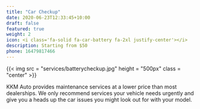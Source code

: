 ```yaml
---
title: "Car Checkup"
date: 2020-06-23T12:33:45+10:00
draft: false
featured: true
weight: 2
icon: <i class='fa-solid fa-car-battery fa-2xl justify-center'></i>
description: Starting from $50
phone: 16479817466
---
```

{{< img src = "services/batterycheckup.jpg" height = "500px" class = "center" >}}

KKM Auto provides maintenance services at a lower price than most dealerships. We only recommend services your vehicle needs urgently and give you a heads up the car issues you might look out for with your model.